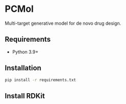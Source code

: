 # PCMol 

Multi-target generative model for de novo drug design.

## Requirements

- Python 3.9+

## Installation

```bash
pip install -r requirements.txt
```

## Install RDKit